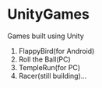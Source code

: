 # UnityGames
Games built using Unity 
1. FlappyBird(for Android)
2. Roll the Ball(PC)
3. TempleRun(for PC)
4. Racer(still building)...
